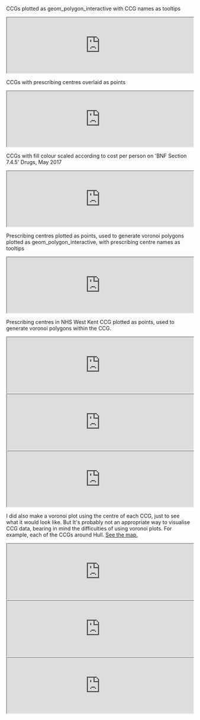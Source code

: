 
<script>
function myFunction() {
var frames = document.getElementsByTagName("iframe");
for (i = 0; i < frames.length; i++) {
      frames[i].style.height=frames[i].contentDocument.body.scrollHeight +'px';
  }
}
window.addEventListener("load", myFunction);
window.addEventListener("resize", myFunction);
</script>

<style>
iframe {
 width:100%;
}
</style>

CCGs plotted as geom_polygon_interactive with CCG names as tooltips

<iframe src="https://fergustaylor.github.io/openprescribingR/dev/plot1.html">
</iframe>

CCGs with prescribing centres overlaid as points

<iframe src="https://fergustaylor.github.io/openprescribingR/dev/plot2.html">
</iframe>

CCGs with fill colour scaled according to cost per person on 'BNF Section 7.4.5' Drugs, May 2017

<iframe src="https://fergustaylor.github.io/openprescribingR/dev/plot5.html">
</iframe>

Prescribing centres plotted as points, used to generate voronoi polygons plotted as geom_polygon_interactive, with prescribing centre names as tooltips

<iframe src="https://fergustaylor.github.io/openprescribingR/dev/plot6.html">
</iframe>

Prescribing centres in NHS West Kent CCG plotted as points, used to generate voronoi polygons within the CCG.

<iframe src="https://fergustaylor.github.io/openprescribingR/dev/plot7.5.html">
</iframe>

<iframe src="https://fergustaylor.github.io/openprescribingR/dev/plot8.5.html">
</iframe>

<iframe src="https://fergustaylor.github.io/openprescribingR/dev/plot10.html">
</iframe>

I did also make a voronoi plot using the centre of each CCG, just to see what it would look like. But It's probably not an appropriate way to visualise CCG data, bearing in mind the difficulties of using voronoi plots. For example, each of the CCGs around Hull. [See the map.](https://fergustaylor.github.io/openprescribingR/dev/plot11compared.html)

<iframe src="https://fergustaylor.github.io/openprescribingR/dev/plot12.html">
</iframe>

<iframe src="https://fergustaylor.github.io/openprescribingR/dev/plot12.5.html">
</iframe>

<iframe src="https://fergustaylor.github.io/openprescribingR/dev/plot12.5.5.html">
</iframe>